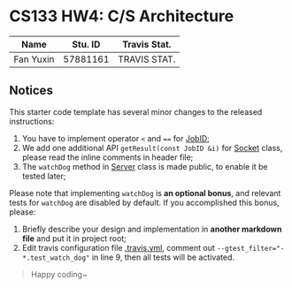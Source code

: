 # CS133 HW4: C/S Architecture

Name | Stu. ID | Travis Stat.
-----|---------|-------------
Fan Yuxin | 57881161 | TRAVIS STAT.

## Notices

This starter code template has several minor changes to the released instructions:
1. You have to implement operator `<` and `==` for [JobID](include/JobID.hpp);
2. We add one additional API `getResult(const JobID &i)` for [Socket](include/Socket.hpp)
   class, please read the inline comments in header file;
3. The `watchDog` method in [Server](include/ServerThread.hpp) class is made public,
   to enable it be tested later;
   
Please note that implementing `watchDog` is **an optional bonus**, and relevant
tests for `watchDog` are disabled by default. If you accomplished this bonus, please:
1. Briefly describe your design and implementation in **another markdown file**
   and put it in project root;
2. Edit travis configuration file [.travis.yml](.travis.yml), comment out `--gtest_filter="-*.test_watch_dog"`
   in line 9, then all tests will be activated.

> Happy coding~
